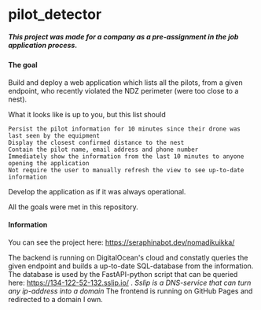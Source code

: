 # pilot_detector

##### This project was made for a company as a pre-assignment in the job application process.

#### The goal
Build and deploy a web application which lists all the pilots, from a given endpoint, who recently violated the NDZ perimeter (were too close to a nest).

What it looks like is up to you, but this list should

    Persist the pilot information for 10 minutes since their drone was last seen by the equipment
    Display the closest confirmed distance to the nest
    Contain the pilot name, email address and phone number
    Immediately show the information from the last 10 minutes to anyone opening the application
    Not require the user to manually refresh the view to see up-to-date information

Develop the application as if it was always operational. 

All the goals were met in this repository.

#### Information
You can see the project here: https://seraphinabot.dev/nomadikuikka/

The backend is running on DigitalOcean's cloud and constatly queries the given endpoint and builds a up-to-date SQL-database from the information.
The database is used by the FastAPI-python script that can be queried here: https://134-122-52-132.sslip.io/ . *Sslip is a DNS-service that can turn any ip-address into a domain*
The frontend is running on GitHub Pages and redirected to a domain I own.
